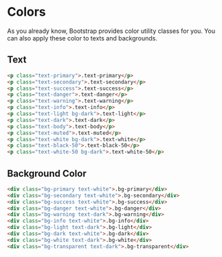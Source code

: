 # Colors

As you already know, Bootstrap provides color utility classes for you. You can also apply these color to texts and backgrounds.

## Text

```html
<p class="text-primary">.text-primary</p>
<p class="text-secondary">.text-secondary</p>
<p class="text-success">.text-success</p>
<p class="text-danger">.text-danger</p>
<p class="text-warning">.text-warning</p>
<p class="text-info">.text-info</p>
<p class="text-light bg-dark">.text-light</p>
<p class="text-dark">.text-dark</p>
<p class="text-body">.text-body</p>
<p class="text-muted">.text-muted</p>
<p class="text-white bg-dark">.text-white</p>
<p class="text-black-50">.text-black-50</p>
<p class="text-white-50 bg-dark">.text-white-50</p>
```

## Background Color
```html
<div class="bg-primary text-white">.bg-primary</div>
<div class="bg-secondary text-white">.bg-secondary</div>
<div class="bg-success text-white">.bg-success</div>
<div class="bg-danger text-white">.bg-danger</div>
<div class="bg-warning text-dark">.bg-warning</div>
<div class="bg-info text-white">.bg-info</div>
<div class="bg-light text-dark">.bg-light</div>
<div class="bg-dark text-white">.bg-dark</div>
<div class="bg-white text-dark">.bg-white</div>
<div class="bg-transparent text-dark">.bg-transparent</div>
```